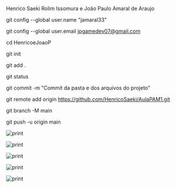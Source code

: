 Henrico Saeki Rolim Issomura e João Paulo Amaral de Araujo

git config --global user.name "jamaral33"

git config --global user.email jpgamedev07@gmail.com

cd HenricoeJoaoP

git init

git add .

git status

git commit -m "Commit da pasta e dos arquivos do projeto"

git remote add origin https://github.com/HenricoSaeki/AulaPAM1.git

git branch -M main

git push -u origin main


![print](https://github.com/user-attachments/assets/38875549-8c8c-40c8-aa0b-094929cf73d9)

![print](https://github.com/user-attachments/assets/7b0d52e4-9a40-4e78-acc6-718f191b1afc)

![print](https://github.com/user-attachments/assets/3de3dbdf-0f66-46d0-884f-922af6f15b3e)

![print](https://github.com/user-attachments/assets/a28f62c9-da3e-45d6-8dd1-a2918f1d11dc)

![print](https://github.com/user-attachments/assets/6d611a04-fa24-49a1-a6be-0fd8a4f627b5)
